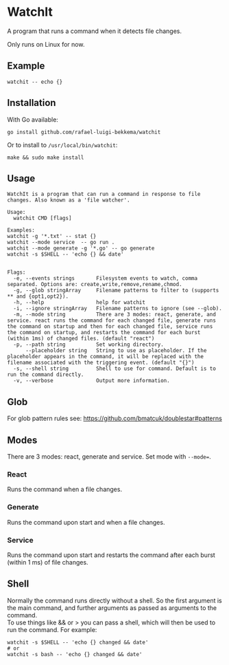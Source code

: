 # WatchIt

A program that runs a command when it detects file changes.

Only runs on Linux for now.

## Example
```
watchit -- echo {}
```

## Installation

With Go available:
```
go install github.com/rafael-luigi-bekkema/watchit
```

Or to install to `/usr/local/bin/watchit`:
```
make && sudo make install
```

## Usage
```
WatchIt is a program that can run a command in response to file changes. Also known as a 'file watcher'.

Usage:
  watchit CMD [flags]

Examples:
watchit -g '*.txt' -- stat {}
watchit --mode service  -- go run .
watchit --mode generate -g '*.go' -- go generate
watchit -s $SHELL -- 'echo {} && date'


Flags:
  -e, --events strings       Filesystem events to watch, comma separated. Options are: create,write,remove,rename,chmod.
  -g, --glob stringArray     Filename patterns to filter to (supports ** and {opt1,opt2}).
  -h, --help                 help for watchit
  -i, --ignore stringArray   Filename patterns to ignore (see --glob).
  -m, --mode string          There are 3 modes: react, generate, and service. react runs the command for each changed file, generate runs the command on startup and then for each changed file, service runs the command on startup, and restarts the command for each burst (within 1ms) of changed files. (default "react")
  -p, --path string          Set working directory.
      --placeholder string   String to use as placeholder. If the placeholder appears in the command, it will be replaced with the filename associated with the triggering event. (default "{}")
  -s, --shell string         Shell to use for command. Default is to run the command directly.
  -v, --verbose              Output more information.
```


## Glob

For glob pattern rules see:
<https://github.com/bmatcuk/doublestar#patterns>


## Modes

There are 3 modes: react, generate and service. Set mode with `--mode=`.

### React

Runs the command when a file changes.

### Generate

Runs the command upon start and when a file changes.

### Service

Runs the command upon start and restarts the command after each burst (within 1 ms) of file changes.

## Shell

Normally the command runs directly without a shell. So the first argument is the main command, and further arguments as passed as arguments to the command.  
To use things like && or > you can pass a shell, which will then be used to run the command. For example:
```
watchit -s $SHELL -- 'echo {} changed && date'
# or
watchit -s bash -- 'echo {} changed && date'
```
